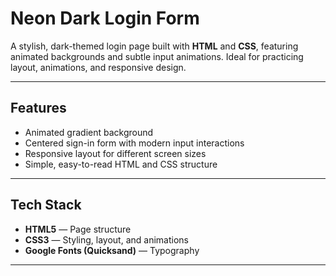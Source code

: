 # Neon Dark Login Form

A stylish, dark-themed login page built with **HTML** and **CSS**, featuring animated backgrounds and subtle input animations. Ideal for practicing layout, animations, and responsive design.

---

## Features

- Animated gradient background
- Centered sign-in form with modern input interactions
- Responsive layout for different screen sizes
- Simple, easy-to-read HTML and CSS structure

---

## Tech Stack

- **HTML5** — Page structure  
- **CSS3** — Styling, layout, and animations  
- **Google Fonts (Quicksand)** — Typography

---


